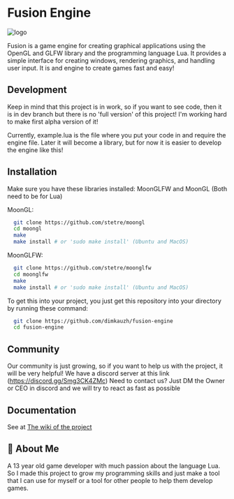 # Fusion Engine 
![logo](https://user-images.githubusercontent.com/106883655/233103547-5693b2a3-22b9-4b68-ac2a-7220f16d48df.png)

Fusion is a game engine for creating graphical applications using the 
OpenGL and GLFW library and the programming language Lua. It provides a simple interface for creating windows, 
rendering graphics, and handling user input. It is and engine to create 
games fast and easy!




## Development

Keep in mind that this project is in work, so if you want to see code, 
then it is in dev branch but there is no 'full version' of this project! 
I'm working hard to make first alpha version of it!

Currently, example.lua is the file where you put your code in and require the engine file. Later it will become a library,
but for now it is easier to develop the engine like this!


## Installation

Make sure you have these libraries installed: MoonGLFW and MoonGL (Both need to be for Lua)

MoonGL:
```bash
  git clone https://github.com/stetre/moongl
  cd moongl
  make
  make install # or 'sudo make install' (Ubuntu and MacOS)
```
MoonGLFW:
```bash
  git clone https://github.com/stetre/moonglfw
  cd moonglfw
  make
  make install # or 'sudo make install' (Ubuntu and MacOS)
```

To get this into your project, you just get this repository into your 
directory by running these command:

```bash
  git clone https://github.com/dimkauzh/fusion-engine
  cd fusion-engine
```

## Community
Our community is just growing, so if you want to help us with the project, 
it will be very helpful!
We have a discord server at this link (https://discord.gg/Smg3CK4ZMc)
Need to contact us? Just DM the Owner or CEO in discord and we will try to react as fast as possible

## Documentation

See at [The wiki of the project](https://github.com/dimkauzh/fusion-engine/wiki)

## 🚀 About Me
A 13 year old game developer with much passion about the language Lua. So I made this project to grow my programming skills and just make a tool that I can use for myself or a tool for other people to help them develop games.

